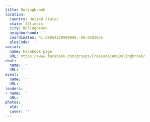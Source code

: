 ```yaml
---
title: Bolingbrook
location:
  country: United States
  state: Illinois
  city: Bolingbrook
  neighborhood: ''
  coordinates: 41.69864159999999,-88.0683955
  plusCode: ''
social:
  name: Facebook page
  URL: https://www.facebook.com/groups/FreeCodeCampBolingbrook/
chat:
  name: ''
  URL: ''
event:
  name: ''
  URL: ''
leaders:
- name: ''
  URL: ''
photos:
  old: ''
  cover: ''
---
```

